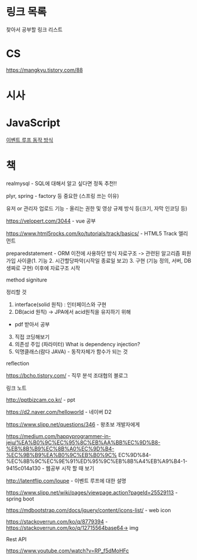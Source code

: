 # 링크 목록
 찾아서 공부할 링크 리스트

# CS

https://mangkyu.tistory.com/88

# 시사

# JavaScript

[이벤트 루프 동작 방식](http://latentflip.com/loupe)

# 책

realmysql - SQL에 대해서 알고 싶다면 정독 추천!!


plyr, 
spring - factory 등 중요한 (스프링 쓰는 이유)

유저 or 관리자 업로드 기능 - 올리는 권한 및 영상 규제 방식 등(크기, 자막 인코딩 등)

https://velopert.com/3044 - vue 공부

https://www.html5rocks.com/ko/tutorials/track/basics/ - HTML5 Track 엘리먼트

preparedstatement - ORM 이전에 사용하던 방식
자료구조 -> 관련된 알고리즘
회원가입 사이클(1. 기능 2. 시간할당파악(시작일 종료일 보고) 3. 구현 (기능 정의, 서버, DB 생짜로 구현)
 이후에 자료구조 시작

method signiture


정리할 것

1. interface(solid 원칙) : 인터페이스와 구현
2. DB(acid 원칙) -> JPA에서 acid원칙을 유지하기 위해 
  - pdf 받아서 공부
3. 직접 코딩해보기
4. 의존성 주입 (파라미터) What is dependency injection?
5. 익명클래스(람다 JAVA) - 동작자체가 함수가 되는 것

reflection


https://bcho.tistory.com/ - 직무 분석 조대협의 블로그




































링크 노트

http://pptbizcam.co.kr/ - ppt

https://d2.naver.com/helloworld - 네이버 D2

https://www.slipp.net/questions/346 - 왕초보 개발자에게

https://medium.com/happyprogrammer-in-jeju/%EA%B0%9C%EC%95%8C%EB%AA%BB%EC%9D%B8-%EB%8B%B9%EC%8B%A0%EC%9D%B4-%EC%9B%B9%EA%B0%9C%EB%B0%9C%
EC%9D%84-%EC%8B%9C%EC%9E%91%ED%95%9C%EB%8B%A4%EB%A9%B4-1-9415c014a130 - 웹공부 시작 할 때 보기

http://latentflip.com/loupe - 이벤트 루프에 대한 설명

https://www.slipp.net/wiki/pages/viewpage.action?pageId=25529113 - spring boot

https://mdbootstrap.com/docs/jquery/content/icons-list/ - web icon

https://stackoverrun.com/ko/q/8779394 -
https://stackoverrun.com/ko/q/12715564base64-> img









Rest API

https://www.youtube.com/watch?v=RP_f5dMoHFc